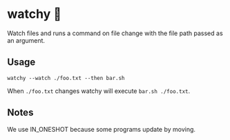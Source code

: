 # watchy 🐋

Watch files and runs a command on file change with the file path passed as an argument.

## Usage

```
watchy --watch ./foo.txt --then bar.sh
```

When `./foo.txt` changes watchy will execute `bar.sh ./foo.txt`.

## Notes

We use IN\_ONESHOT because some programs update by moving.
